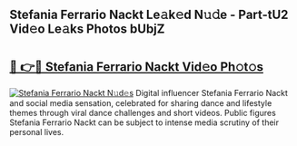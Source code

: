 ## Stefania Ferrario Nackt Le𝚊k𝚎d N𝚞𝚍e - Part-tU2 Vid𝚎o Le𝚊ks Photos bUbjZ

# <h2><a href="http://fb5j63.evod.top/?m=Stefania+Ferrario+Nackt">🔗 👉🔴 Stefania Ferrario Nackt Vid𝚎o Ph𝚘t𝚘s</a></h2>

[![Stefania Ferrario Nackt N𝚞d𝚎s](https://i.imgur.com/8V9OHl7.gif)](http://fb5j63.evod.top/?m=Stefania+Ferrario+Nackt)
Digital influencer Stefania Ferrario Nackt and social media sensation, celebrated for sharing dance and lifestyle themes through viral dance challenges and short videos. Public figures Stefania Ferrario Nackt can be subject to intense media scrutiny of their personal lives. 
